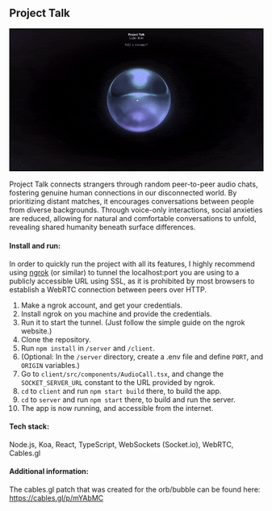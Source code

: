 
## Project Talk

<p align="center">
  <img src="images/demo_snippet_full.gif" />
</p>

Project Talk connects strangers through random peer-to-peer audio chats, fostering genuine human connections in our disconnected world. By prioritizing distant matches, it encourages conversations between people from diverse backgrounds. Through voice-only interactions, social anxieties are reduced, allowing for natural and comfortable conversations to unfold, revealing shared humanity beneath surface differences.

#### Install and run:
In order to quickly run the project with all its features, I highly recommend using [ngrok](https://ngrok.com/) (or similar) to tunnel the localhost:port you are using to a publicly accessible URL using SSL, as it is prohibited by most browsers to establish a WebRTC connection between peers over HTTP.

1. Make a ngrok account, and get your credentials.
2. Install ngrok on you machine and provide the credentials.
3. Run it to start the tunnel. (Just follow the simple guide on the ngrok website.)
4. Clone the repository.
5. Run `npm install` in `/server` and `/client`.
6. (Optional: In the `/server` directory, create a .env file and define `PORT`, and `ORIGIN` variables.)
8. Go to `client/src/components/AudioCall.tsx`, and change the `SOCKET_SERVER_URL` constant to the URL provided by ngrok.
9. `cd` to `client` and run `npm start build` there, to build the app.
10. `cd` to `server` and run `npm start` there, to build and run the server.
11. The app is now running, and accessible from the internet.

#### Tech stack:
Node.js, Koa, React, TypeScript, WebSockets (Socket.io), WebRTC, Cables.gl

#### Additional information:
The cables.gl patch that was created for the orb/bubble can be found here: https://cables.gl/p/mYAbMC
